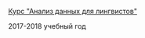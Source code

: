 [Курс "Анализ данных для лингвистов"](https://agricolamz.github.io/2018_data_analysis_for_linguists/index.html)

2017-2018 учебный год

